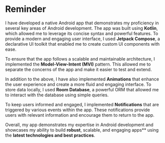 # Reminder
I have developed a native Android app that demonstrates my proficiency in several key areas of Android development. The app was built using **Kotlin**, which allowed me to leverage its concise syntax and powerful features. To provide a modern and engaging user interface, I used **Jetpack Compose**, a declarative UI toolkit that enabled me to create custom UI components with ease.


To ensure that the app follows a scalable and maintainable architecture, I implemented the **Model-View-Intent (MVI)** pattern. This allowed me to separate the concerns of the app and make it easier to test and extend.


In addition to the above, I have also implemented **Animations** that enhance the user experience and create a more fluid and engaging interface. To store data locally, I used **Room Database**, a powerful ORM that allowed me to interact with the database using simple queries.


To keep users informed and engaged, I implemented **Notifications** that are triggered by various events within the app. These notifications provide users with relevant information and encourage them to return to the app.


Overall, my app demonstrates my expertise in Android development and showcases my ability to build **robust**, scalable, and engaging apps** using the **latest technologies and best practices**.
